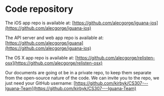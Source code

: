 # Code repository

The iOS app repo is available at: [https://github.com/alecgorge/iguana-ios](https://github.com/alecgorge/iguana-ios)

The API server and web app repo is available at: [https://github.com/alecgorge/iguana](https://github.com/alecgorge/iguana-ios)

The OS X app repo is available at: [https://github.com/alecgorge/relisten-osx](https://github.com/alecgorge/relisten-osx)

Our documents are going ot be in a private repo, to keep them separate from the open-source nature of the code. We can invite you to the repo, we just need your GitHub username: [https://github.com/kirbyk/CS307---Iguana-Team](https://github.com/kirbyk/CS307---Iguana-Team)